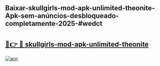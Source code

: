 ## Baixar-skullgirls-mod-apk-unlimited-theonite-Apk-sem-anúncios-desbloqueado-completamente-2025-#wedct

# <h2><a href="https://ainizakaria.my?title=skullgirls-mod-apk-unlimited-theonite&ref=20M">🔗👉 🔴 skullgirls-mod-apk-unlimited-theonite</a></h2>

[![acn](https://github.com/user-attachments/assets/0f9c940e-d8b0-45ae-aac7-cd30a18b3e1c)](https://ainizakaria.my?title=skullgirls-mod-apk-unlimited-theonite&ref=20M)

